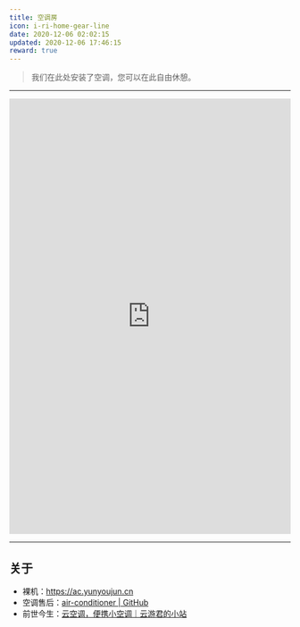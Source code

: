 ```yaml
---
title: 空调房
icon: i-ri-home-gear-line
date: 2020-12-06 02:02:15
updated: 2020-12-06 17:46:15
reward: true
---
```


> 我们在此处安装了空调，您可以在此自由休憩。

---

<iframe style="width:100%;" height="780" frameborder="no" src="https://ac.yunyoujun.cn"></iframe>

---

## 关于

- 裸机：<https://ac.yunyoujun.cn>
- 空调售后：[air-conditioner | GitHub](https://github.com/YunYouJun/air-conditioner)
- 前世今生：[云空调，便携小空调｜云游君的小站](https://www.yunyoujun.cn/posts/air-conditioner/)
